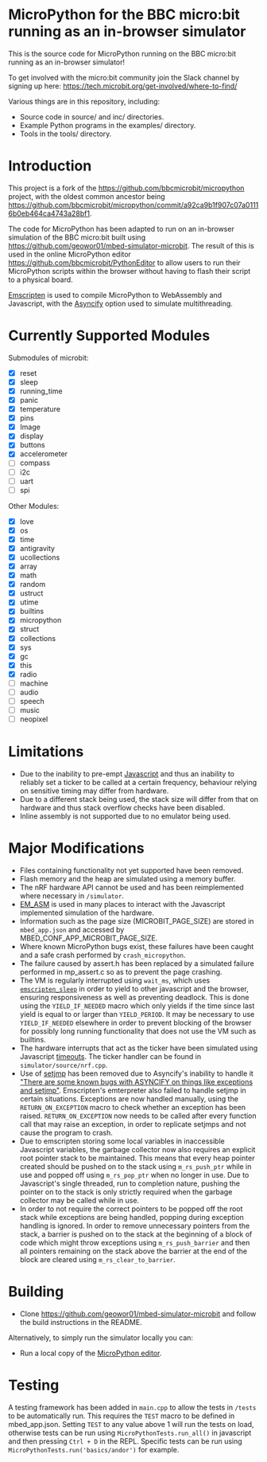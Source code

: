 MicroPython for the BBC micro:bit running as an in-browser simulator
====================================================================

This is the source code for MicroPython running on the BBC micro:bit running as an in-browser simulator!

To get involved with the micro:bit community join the Slack channel by signing up here:
https://tech.microbit.org/get-involved/where-to-find/

Various things are in this repository, including:
- Source code in source/ and inc/ directories.
- Example Python programs in the examples/ directory.
- Tools in the tools/ directory.

Introduction
============

This project is a fork of the https://github.com/bbcmicrobit/micropython project, with the oldest common ancestor being https://github.com/bbcmicrobit/micropython/commit/a92ca9b1f907c07a01116b0eb464ca4743a28bf1.

The code for MicroPython has been adapted to run on an in-browser simulation of the BBC micro:bit built using https://github.com/geowor01/mbed-simulator-microbit. The result of this is used in the online MicroPython editor https://github.com/bbcmicrobit/PythonEditor to allow users to run their MicroPython scripts within the browser without having to flash their script to a physical board.

[Emscripten](https://emscripten.org/) is used to compile MicroPython to WebAssembly and Javascript, with the [Asyncify](https://emscripten.org/docs/porting/asyncify.html) option used to simulate multithreading.

Currently Supported Modules
===========================

Submodules of microbit:
- [x] reset
- [x] sleep
- [x] running_time
- [x] panic
- [x] temperature
- [x] pins
- [x] Image
- [x] display
- [x] buttons
- [x] accelerometer
- [ ] compass
- [ ] i2c
- [ ] uart
- [ ] spi

Other Modules:
- [x] love
- [x] os
- [x] time
- [x] antigravity
- [x] ucollections
- [x] array
- [x] math
- [x] random
- [x] ustruct
- [x] utime
- [x] builtins
- [x] micropython
- [x] struct
- [x] collections
- [x] sys
- [x] gc
- [x] this
- [x] radio
- [ ] machine
- [ ] audio
- [ ] speech
- [ ] music
- [ ] neopixel

Limitations
===========

- Due to the inability to pre-empt [Javascript](https://developer.mozilla.org/en-US/docs/Web/JavaScript/EventLoop) and thus an inability to reliably set a ticker to be called at a certain frequency, behaviour relying on sensitive timing may differ from hardware.
- Due to a different stack being used, the stack size will differ from that on hardware and thus stack overflow checks have been disabled.
- Inline assembly is not supported due to no emulator being used.

Major Modifications
===================

- Files containing functionality not yet supported have been removed.
- Flash memory and the heap are simulated using a memory buffer.
- The nRF hardware API cannot be used and has been reimplemented where necessary in `/simulator`.
- [EM_ASM](https://emscripten.org/docs/porting/connecting_cpp_and_javascript/Interacting-with-code.html#interacting-with-code-call-javascript-from-native) is used in many places to interact with the Javascript implemented simulation of the hardware.
- Information such as the page size (MICROBIT_PAGE_SIZE) are stored in `mbed_app.json` and accessed by MBED_CONF_APP_MICROBIT_PAGE_SIZE.
- Where known MicroPython bugs exist, these failures have been caught and a safe crash performed by `crash_micropython`.
- The failure caused by assert.h has been replaced by a simulated failure performed in mp_assert.c so as to prevent the page crashing.
- The VM is regularly interrupted using `wait_ms`, which uses [`emscripten_sleep`](https://emscripten.org/docs/porting/asyncify.html) in order to yield to other javascript and the browser, ensuring responsiveness as well as preventing deadlock. This is done using the `YIELD_IF_NEEDED` macro which only yields if the time since last yield is equal to or larger than `YIELD_PERIOD`. It may be necessary to use `YIELD_IF_NEEDED` elsewhere in order to prevent blocking of the browser for possibly long running functionality that does not use the VM such as builtins.
- The hardware interrupts that act as the ticker have been simulated using Javascript [timeouts](https://www.w3schools.com/jsref/met_win_settimeout.asp). The ticker handler can be found in `simulator/source/nrf.cpp`.
- Use of [setjmp](https://en.cppreference.com/w/cpp/utility/program/setjmp) has been removed due to Asyncify's inability to handle it ["There are some known bugs with ASYNCIFY on things like exceptions and setjmp"](https://emscripten.org/docs/porting/emterpreter.html). Emscripten's emterpreter also failed to handle setjmp in certain situations. Exceptions are now handled manually, using the `RETURN_ON_EXCEPTION` macro to check whether an exception has been raised. `RETURN_ON_EXCEPTION` now needs to be called after every function call that may raise an exception, in order to replicate setjmps and not cause the program to crash.
- Due to emscripten storing some local variables in inaccessible Javascript variables, the garbage collector now also requires an explicit root pointer stack to be maintained. This means that every heap pointer created should be pushed on to the stack using `m_rs_push_ptr` while in use and popped off using `m_rs_pop_ptr` when no longer in use. Due to Javascript's single threaded, run to completion nature, pushing the pointer on to the stack is only strictly required when the garbage collector may be called while in use.
- In order to not require the correct pointers to be popped off the root stack while exceptions are being handled, popping during exception handling is ignored. In order to remove unnecessary pointers from the stack, a barrier is pushed on to the stack at the beginning of a block of code which might throw exceptions using `m_rs_push_barrier` and then all pointers remaining on the stack above the barrier at the end of the block are cleared using `m_rs_clear_to_barrier`.

Building
========

- Clone https://github.com/geowor01/mbed-simulator-microbit and follow the build instructions in the README.

Alternatively, to simply run the simulator locally you can:
- Run a local copy of the [MicroPython editor](https://github.com/bbcmicrobit/PythonEditor).

Testing
=======

A testing framework has been added in `main.cpp` to allow the tests in `/tests` to be automatically run. This requires the `TEST` macro to be defined in mbed_app.json. Setting `TEST` to any value above 1 will run the tests on load, otherwise tests can be run using `MicroPythonTests.run_all()` in javascript and then pressing `Ctrl + D` in the REPL. Specific tests can be run using `MicroPythonTests.run('basics/andor')` for example.